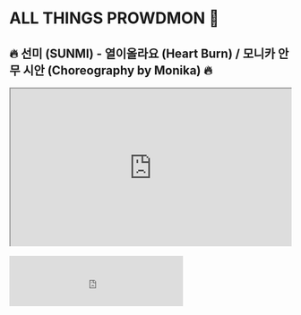 # ALL THINGS PROWDMON 🍳

## 🔥 선미 (SUNMI) - 열이올라요 (Heart Burn) / 모니카 안무 시안 (Choreography by Monika) 🔥

<div class="container">
<iframe class="responsive-iframe" src="https://www.youtube.com/embed/zXiJZZkWAHs" title="선미 (SUNMI) - 열이올라요 (Heart Burn) / 모니카 안무 시안 (Choreography by Monika)"></iframe>
</div>

<br>

<iframe height="90px" width="310px" frameborder="0" src="https://socialcounts.org/youtube-video-live-view-count/zXiJZZkWAHs/embed" allowFullScreen></iframe>

<style>

.container {
  position: relative;
  overflow: hidden;
  width: 100%;
  padding-top: 56.25%; /* 16:9 Aspect Ratio (divide 9 by 16 = 0.5625) */
}

.responsive-iframe {
  position: absolute;
  top: 0;
  left: 0;
  bottom: 0;
  right: 0;
  width: 100%;
  height: 100%;
}
</style>

